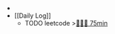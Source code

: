 -
- [[Daily Log]]
	- TODO leetcode >[🍅🍅🍅 75min](#agenda-pomo://?t=f-1693537882107-1500%2Cf-1693579817249-1500%2Cf-1693838996410-1500)